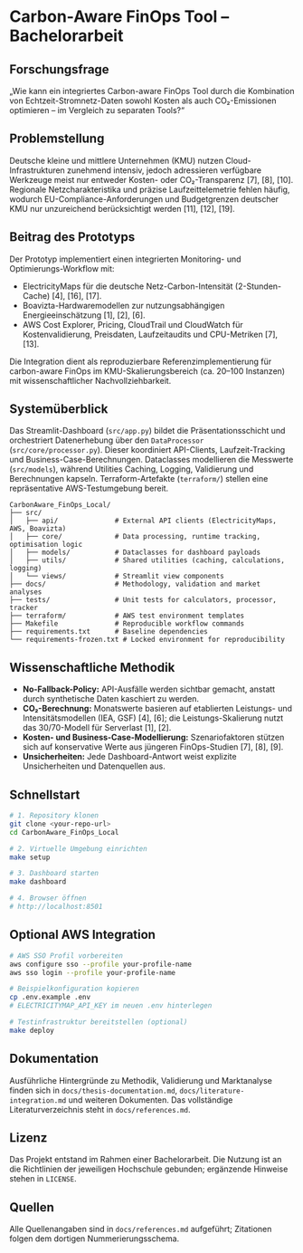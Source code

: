 # Carbon-Aware FinOps Tool – Bachelorarbeit

## Forschungsfrage
„Wie kann ein integriertes Carbon-aware FinOps Tool durch die Kombination von Echtzeit-Stromnetz-Daten sowohl Kosten als auch CO₂-Emissionen optimieren – im Vergleich zu separaten Tools?“

## Problemstellung
Deutsche kleine und mittlere Unternehmen (KMU) nutzen Cloud-Infrastrukturen zunehmend intensiv, jedoch adressieren verfügbare Werkzeuge meist nur entweder Kosten- oder CO₂-Transparenz [7], [8], [10]. Regionale Netzcharakteristika und präzise Laufzeittelemetrie fehlen häufig, wodurch EU-Compliance-Anforderungen und Budgetgrenzen deutscher KMU nur unzureichend berücksichtigt werden [11], [12], [19].

## Beitrag des Prototyps
Der Prototyp implementiert einen integrierten Monitoring- und Optimierungs-Workflow mit:
- ElectricityMaps für die deutsche Netz-Carbon-Intensität (2-Stunden-Cache) [4], [16], [17].
- Boavizta-Hardwaremodellen zur nutzungsabhängigen Energieeinschätzung [1], [2], [6].
- AWS Cost Explorer, Pricing, CloudTrail und CloudWatch für Kostenvalidierung, Preisdaten, Laufzeitaudits und CPU-Metriken [7], [13].

Die Integration dient als reproduzierbare Referenzimplementierung für carbon-aware FinOps im KMU-Skalierungsbereich (ca. 20–100 Instanzen) mit wissenschaftlicher Nachvollziehbarkeit.

## Systemüberblick
Das Streamlit-Dashboard (`src/app.py`) bildet die Präsentationsschicht und orchestriert Datenerhebung über den `DataProcessor` (`src/core/processor.py`). Dieser koordiniert API-Clients, Laufzeit-Tracking und Business-Case-Berechnungen. Dataclasses modellieren die Messwerte (`src/models`), während Utilities Caching, Logging, Validierung und Berechnungen kapseln. Terraform-Artefakte (`terraform/`) stellen eine repräsentative AWS-Testumgebung bereit.

```
CarbonAware_FinOps_Local/
├── src/
│   ├── api/              # External API clients (ElectricityMaps, AWS, Boavizta)
│   ├── core/             # Data processing, runtime tracking, optimisation logic
│   ├── models/           # Dataclasses for dashboard payloads
│   ├── utils/            # Shared utilities (caching, calculations, logging)
│   └── views/            # Streamlit view components
├── docs/                 # Methodology, validation and market analyses
├── tests/                # Unit tests for calculators, processor, tracker
├── terraform/            # AWS test environment templates
├── Makefile              # Reproducible workflow commands
├── requirements.txt      # Baseline dependencies
└── requirements-frozen.txt # Locked environment for reproducibility
```

## Wissenschaftliche Methodik
- **No-Fallback-Policy:** API-Ausfälle werden sichtbar gemacht, anstatt durch synthetische Daten kaschiert zu werden.
- **CO₂-Berechnung:** Monatswerte basieren auf etablierten Leistungs- und Intensitätsmodellen (IEA, GSF) [4], [6]; die Leistungs-Skalierung nutzt das 30/70-Modell für Serverlast [1], [2].
- **Kosten- und Business-Case-Modellierung:** Szenariofaktoren stützen sich auf konservative Werte aus jüngeren FinOps-Studien [7], [8], [9].
- **Unsicherheiten:** Jede Dashboard-Antwort weist explizite Unsicherheiten und Datenquellen aus.

## Schnellstart
```bash
# 1. Repository klonen
git clone <your-repo-url>
cd CarbonAware_FinOps_Local

# 2. Virtuelle Umgebung einrichten
make setup

# 3. Dashboard starten
make dashboard

# 4. Browser öffnen
# http://localhost:8501
```

## Optional AWS Integration
```bash
# AWS SSO Profil vorbereiten
aws configure sso --profile your-profile-name
aws sso login --profile your-profile-name

# Beispielkonfiguration kopieren
cp .env.example .env
# ELECTRICITYMAP_API_KEY im neuen .env hinterlegen

# Testinfrastruktur bereitstellen (optional)
make deploy
```

## Dokumentation
Ausführliche Hintergründe zu Methodik, Validierung und Marktanalyse finden sich in `docs/thesis-documentation.md`, `docs/literature-integration.md` und weiteren Dokumenten. Das vollständige Literaturverzeichnis steht in `docs/references.md`.

## Lizenz
Das Projekt entstand im Rahmen einer Bachelorarbeit. Die Nutzung ist an die Richtlinien der jeweiligen Hochschule gebunden; ergänzende Hinweise stehen in `LICENSE`.

## Quellen
Alle Quellenangaben sind in `docs/references.md` aufgeführt; Zitationen folgen dem dortigen Nummerierungsschema.

